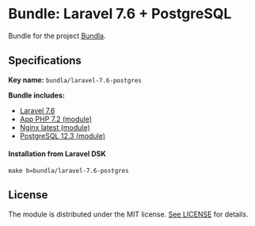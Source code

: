 # Bundle: Laravel 7.6 + PostgreSQL

Bundle for the project [Bundla](https://github.com/tgaru/bundla).

## Specifications

**Key name:** `bundla/laravel-7.6-postgres`

**Bundle includes:**
* [Laravel 7.6](https://github.com/laravel/laravel)
* [App PHP 7.2 (module)](https://github.com/bundla/m-app-php-7.2)
* [Nginx latest (module)](https://github.com/bundla/m-nginx-latest)
* [PostgreSQL 12.3 (module)](https://github.com/bundla/m-postgres-12.3)

#### Installation from Laravel DSK
```
make b=bundla/laravel-7.6-postgres
````

## License
The module is distributed under the MIT license. [See LICENSE](./LICENSE.md) for details.